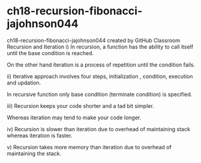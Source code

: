 # ch18-recursion-fibonacci-jajohnson044
ch18-recursion-fibonacci-jajohnson044 created by GitHub Classroom
  Recursion and Iteration
i) In recursion, a function has the ability to call itself until the base condition is reached.

On the other hand iteration is a process of repetition until the condition fails. 

ii) Iterative approach involves four steps, initialization , condition, execution and  updation.

In recursive function only base condition (terminate condition) is specified.

iii) Recursion keeps your code shorter and a tad bit simpler.

 Whereas iteration may tend to make your code longer.

iv) Recursion is slower than iteration due to overhead of maintaining stack whereas iteration is faster.

v) Recursion takes more memory than iteration due to overhead of maintaining the stack.
